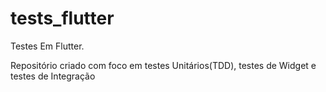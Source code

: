 # tests_flutter
Testes Em Flutter.

Repositório criado com foco em testes Unitários(TDD), testes de Widget e testes de Integração
